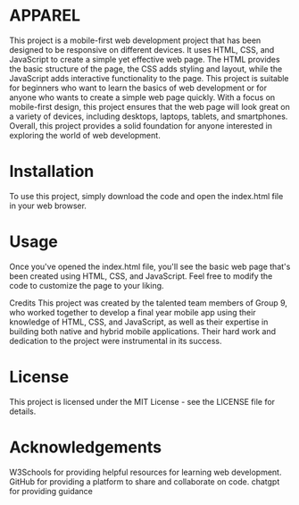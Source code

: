 # APPAREL
This project is a mobile-first web development project that has been designed to be responsive on different devices. It uses HTML, CSS, and JavaScript to create a simple yet effective web page. The HTML provides the basic structure of the page, the CSS adds styling and layout, while the JavaScript adds interactive functionality to the page. This project is suitable for beginners who want to learn the basics of web development or for anyone who wants to create a simple web page quickly. With a focus on mobile-first design, this project ensures that the web page will look great on a variety of devices, including desktops, laptops, tablets, and smartphones. Overall, this project provides a solid foundation for anyone interested in exploring the world of web development.

# Installation
To use this project, simply download the code and open the index.html file in your web browser.

# Usage
Once you've opened the index.html file, you'll see the basic web page that's been created using HTML, CSS, and JavaScript. Feel free to modify the code to customize the page to your liking.

Credits
This project was created by the talented team members of Group 9, who worked together to develop a final year mobile app using their knowledge of HTML, CSS, and JavaScript, as well as their expertise in building both native and hybrid mobile applications. Their hard work and dedication to the project were instrumental in its success.

# License
This project is licensed under the MIT License - see the LICENSE file for details.

# Acknowledgements
W3Schools for providing helpful resources for learning web development.
GitHub for providing a platform to share and collaborate on code.
chatgpt for providing guidance